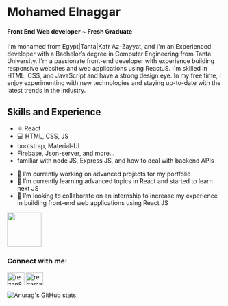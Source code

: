 
# Mohamed Elnaggar
#### Front End Web developer ~ Fresh Graduate

I'm mohamed from Egypt|Tanta|Kafr Az-Zayyat, and I'm an Experienced developer with a Bachelor’s degree in Computer Engineering from Tanta University. 
I'm a passionate front-end developer with experience building responsive websites and web applications using ReactJS. I'm skilled in HTML, CSS, and JavaScript and have a strong design eye. In my free time, I enjoy experimenting with new technologies and staying up-to-date with the latest trends in the industry.

## Skills and Experience 
* ⚛ React
* 💻 HTML, CSS, JS
* bootstrap, Material-UI
* Firebase, Json-server, and more...
* familiar with node JS, Express JS, and how to deal with backend APIs
  
- 🔭 I’m currently working on advanced projects for my portfolio 
- 🌱 I’m currently learning advanced topics in React and started to learn next JS  
- 👯 I’m looking to collaborate on an internship to increase my experience in building front-end web applications using React JS  

<a href="mailto:mohamedelnaggar486@gmail.com?"><img width="80" height="80" src="https://1000logos.net/wp-content/uploads/2021/05/Gmail-logo.png"/></a> 

<h3 align="left">Connect with me:</h3>
<p align="left">
<a href="https://www.linkedin.com/in/eng-elnaggar/" target="blank"><img align="center" src="https://raw.githubusercontent.com/rahuldkjain/github-profile-readme-generator/master/src/images/icons/Social/linked-in-alt.svg" alt="rezan8r" height="30" width="40" /></a>
<a href="https://www.facebook.com/mohamed.elnaggar.7370013?mibextid=ZbWKwL" target="blank"><img align="center" src="https://raw.githubusercontent.com/rahuldkjain/github-profile-readme-generator/master/src/images/icons/Social/facebook.svg" alt="rezamavoir" height="30" width="40" /></a>
</p>  

![Anurag's GitHub stats](https://github-readme-stats.vercel.app/api?username=Elnaggar222&show_icons=true&theme=transparent)





